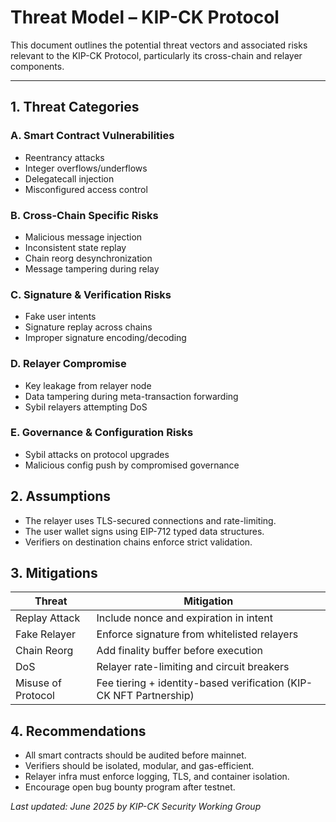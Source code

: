 # Threat Model – KIP-CK Protocol

This document outlines the potential threat vectors and associated risks relevant to the KIP-CK Protocol, particularly its cross-chain and relayer components.

---

## 1. Threat Categories

### A. Smart Contract Vulnerabilities
- Reentrancy attacks
- Integer overflows/underflows
- Delegatecall injection
- Misconfigured access control

### B. Cross-Chain Specific Risks
- Malicious message injection
- Inconsistent state replay
- Chain reorg desynchronization
- Message tampering during relay

### C. Signature & Verification Risks
- Fake user intents
- Signature replay across chains
- Improper signature encoding/decoding

### D. Relayer Compromise
- Key leakage from relayer node
- Data tampering during meta-transaction forwarding
- Sybil relayers attempting DoS

### E. Governance & Configuration Risks
- Sybil attacks on protocol upgrades
- Malicious config push by compromised governance



## 2. Assumptions

- The relayer uses TLS-secured connections and rate-limiting.
- The user wallet signs using EIP-712 typed data structures.
- Verifiers on destination chains enforce strict validation.



## 3. Mitigations

| Threat | Mitigation |
|--------|------------|
| Replay Attack | Include nonce and expiration in intent |
| Fake Relayer | Enforce signature from whitelisted relayers |
| Chain Reorg | Add finality buffer before execution |
| DoS | Relayer rate-limiting and circuit breakers |
| Misuse of Protocol | Fee tiering + identity-based verification (KIP-CK NFT Partnership) |



## 4. Recommendations

- All smart contracts should be audited before mainnet.
- Verifiers should be isolated, modular, and gas-efficient.
- Relayer infra must enforce logging, TLS, and container isolation.
- Encourage open bug bounty program after testnet.



_Last updated: June 2025 by KIP-CK Security Working Group_
